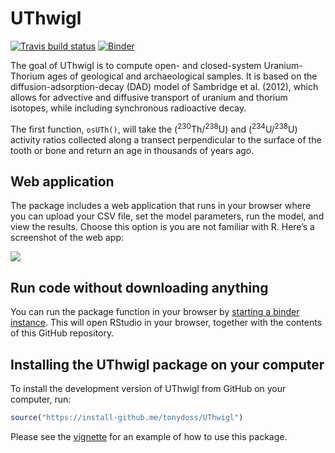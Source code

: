 
<!-- README.md is generated from README.Rmd. Please edit that file -->

# UThwigl

[![Travis build
status](https://travis-ci.org/benmarwick/UThwigl.svg?branch=master)](https://travis-ci.org/benmarwick/UThwigl)
[![Binder](https://mybinder.org/badge_logo.svg)](https://mybinder.org/v2/gh/benmarwick/UThwigl/master?urlpath=rstudio)

The goal of UThwigl is to compute open- and closed-system
Uranium-Thorium ages of geological and archaeological samples. It is
based on the diffusion-adsorption-decay (DAD) model of Sambridge et al.
(2012), which allows for advective and diffusive transport of uranium
and thorium isotopes, while including synchronous radioactive decay.

The first function, `osUTh()`, will take the
(<sup>230</sup>Th/<sup>238</sup>U) and (<sup>234</sup>U/<sup>238</sup>U)
activity ratios collected along a transect perpendicular to the surface
of the tooth or bone and return an age in thousands of years ago.

## Web application

The package includes a web application that runs in your browser where
you can upload your CSV file, set the model parameters, run the model,
and view the results. Choose this option is you are not familiar with R.
Here’s a screenshot of the web app:

![](inst/iDADwigl-shiny-app.gif)

## Run code without downloading anything

You can run the package function in your browser by [starting a binder
instance](https://mybinder.org/v2/gh/benmarwick/UThwigl/master?urlpath=rstudio).
This will open RStudio in your browser, together with the contents of
this GitHub repository.

## Installing the UThwigl package on your computer

To install the development version of UThwigl from GitHub on your
computer, run:

``` r
source("https://install-github.me/tonydoss/UThwigl")
```

Please see the [vignette](articles/uthwigl.pdf) for an example of how to
use this package.

<!--
git fetch upstream
git checkout master
git merge upstream/master 
-->
